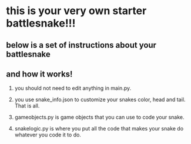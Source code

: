 # this is your very own starter battlesnake!!!
## below is a set of instructions about your battlesnake
## and how it works!

1. you should not need to edit anything in main.py. 

2. you use snake_info.json to customize your snakes color, head and tail.  That is all.

3. gameobjects.py is game objects that you can use to code your snake.

4. snakelogic.py is where you put all the code that makes your snake do whatever you code it to do.

